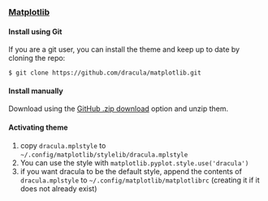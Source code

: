 ### [Matplotlib](https://matplotlib.org)

#### Install using Git


If you are a git user, you can install the theme and keep up to date by cloning the repo:

    $ git clone https://github.com/dracula/matplotlib.git

#### Install manually

Download using the [GitHub .zip download](https://github.com/dracula/matplotlib/archive/master.zip) option and unzip them.

#### Activating theme

1. copy `dracula.mplstyle` to `~/.config/matplotlib/stylelib/dracula.mplstyle`
2. You can use the style with `matplotlib.pyplot.style.use('dracula')`
3. if you want dracula to be the default style, append the contents of `dracula.mplstyle` to `~/.config/matplotlib/matplotlibrc` (creating it if it does not already exist)
